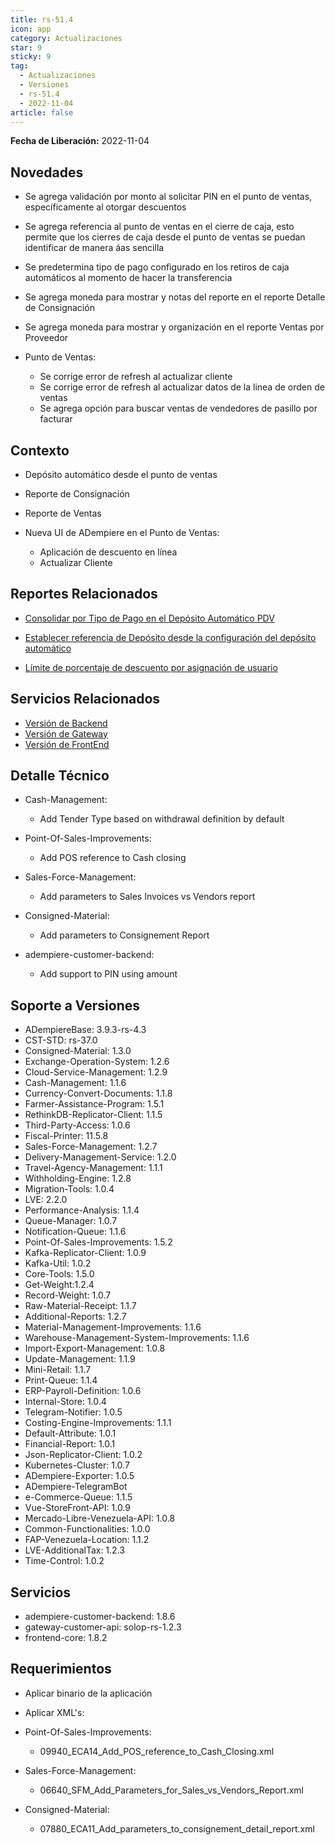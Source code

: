 ```yaml
---
title: rs-51.4
icon: app
category: Actualizaciones
star: 9
sticky: 9
tag:
  - Actualizaciones
  - Versiones
  - rs-51.4
  - 2022-11-04
article: false
---
```


**Fecha de Liberación:** 2022-11-04

## Novedades

- Se agrega validación por monto al solicitar PIN en el punto de ventas, específicamente al otorgar descuentos
- Se agrega referencia al punto de ventas en el cierre de caja, esto permite que los cierres de caja desde el punto de ventas se puedan identificar de manera áas sencilla
- Se predetermina tipo de pago configurado en los retiros de caja automáticos al momento de hacer la transferencia
- Se agrega moneda para mostrar y notas del reporte en el reporte Detalle de Consignación
- Se agrega moneda para mostrar y organización en el reporte Ventas por Proveedor
- Punto de Ventas:

  - Se corrige error de refresh al actualizar cliente
  - Se corrige error de refresh al actualizar datos de la linea de orden de ventas
  - Se agrega opción para buscar ventas de vendedores de pasillo por facturar

## Contexto

- Depósito automático desde el punto de ventas
- Reporte de Consignación
- Reporte de Ventas
- Nueva UI de ADempiere en el Punto de Ventas: 

  - Aplicación de descuento en línea
  - Actualizar Cliente

## Reportes Relacionados

- [Consolidar por Tipo de Pago en el Depósito Automático PDV](https://github.com/erpcya/Control-PROSEIN/issues/329)

- [Establecer referencia de Depósito desde la configuración del depósito automático](https://github.com/erpcya/Control-PROSEIN/issues/327)

- [Límite de porcentaje de descuento por asignación de usuario](https://github.com/erpcya/Control-PROSEIN/issues/302)


## Servicios Relacionados

- [Versión de Backend](https://github.com/erpcya/adempiere-customer-backend/releases/tag/rs-1.8.7)
- [Versión de Gateway](https://github.com/erpcya/gateway-customer-api/releases/tag/solop-rs-1.2.3)
- [Versión de FrontEnd](https://github.com/solop-develop/frontend-core/releases/tag/experimental-1.8.3)

## Detalle Técnico

- Cash-Management:

  - Add Tender Type based on withdrawal definition by default

- Point-Of-Sales-Improvements:

  - Add POS reference to Cash closing

- Sales-Force-Management:

  - Add parameters to Sales Invoices vs Vendors report

- Consigned-Material:

  - Add parameters to Consignement Report

- adempiere-customer-backend:

  - Add support to PIN using amount
  
## Soporte a Versiones

- ADempiereBase: 3.9.3-rs-4.3
- CST-STD: rs-37.0
- Consigned-Material: 1.3.0
- Exchange-Operation-System: 1.2.6
- Cloud-Service-Management: 1.2.9
- Cash-Management: 1.1.6
- Currency-Convert-Documents: 1.1.8
- Farmer-Assistance-Program: 1.5.1
- RethinkDB-Replicator-Client: 1.1.5
- Third-Party-Access: 1.0.6
- Fiscal-Printer: 11.5.8
- Sales-Force-Management: 1.2.7
- Delivery-Management-Service: 1.2.0
- Travel-Agency-Management: 1.1.1
- Withholding-Engine: 1.2.8
- Migration-Tools: 1.0.4
- LVE: 2.2.0
- Performance-Analysis: 1.1.4
- Queue-Manager: 1.0.7
- Notification-Queue: 1.1.6
- Point-Of-Sales-Improvements: 1.5.2
- Kafka-Replicator-Client: 1.0.9
- Kafka-Util: 1.0.2
- Core-Tools: 1.5.0
- Get-Weight:1.2.4
- Record-Weight: 1.0.7
- Raw-Material-Receipt: 1.1.7
- Additional-Reports: 1.2.7
- Material-Management-Improvements: 1.1.6
- Warehouse-Management-System-Improvements: 1.1.6
- Import-Export-Management: 1.0.8
- Update-Management: 1.1.9
- Mini-Retail: 1.1.7
- Print-Queue: 1.1.4
- ERP-Payroll-Definition: 1.0.6
- Internal-Store: 1.0.4
- Telegram-Notifier: 1.0.5
- Costing-Engine-Improvements: 1.1.1
- Default-Attribute: 1.0.1
- Financial-Report: 1.0.1
- Json-Replicator-Client: 1.0.2
- Kubernetes-Cluster: 1.0.7
- ADempiere-Exporter: 1.0.5
- ADempiere-TelegramBot
- e-Commerce-Queue: 1.1.5
- Vue-StoreFront-API: 1.0.9
- Mercado-Libre-Venezuela-API: 1.0.8
- Common-Functionalities: 1.0.0
- FAP-Venezuela-Location: 1.1.2
- LVE-AdditionalTax: 1.2.3
- Time-Control: 1.0.2

## Servicios

  - adempiere-customer-backend: 1.8.6
  - gateway-customer-api: solop-rs-1.2.3
  - frontend-core: 1.8.2

## Requerimientos

- Aplicar binario de la aplicación
- Aplicar XML's:

- Point-Of-Sales-Improvements:
  
  - 09940_ECA14_Add_POS_reference_to_Cash_Closing.xml

- Sales-Force-Management:

  - 06640_SFM_Add_Parameters_for_Sales_vs_Vendors_Report.xml

- Consigned-Material:

  - 07880_ECA11_Add_parameters_to_consignement_detail_report.xml